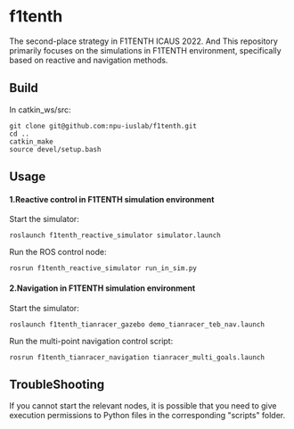 # f1tenth

The second-place strategy in F1TENTH ICAUS 2022. And This repository primarily focuses on the simulations in  F1TENTH environment, specifically based on reactive and navigation methods.

## Build

In catkin_ws/src:
```
git clone git@github.com:npu-iuslab/f1tenth.git
cd ..
catkin_make
source devel/setup.bash
```

## Usage
#### 1.Reactive control in  F1TENTH simulation environment
Start the simulator:
```
roslaunch f1tenth_reactive_simulator simulator.launch
```

Run the ROS control node:
```
rosrun f1tenth_reactive_simulator run_in_sim.py
```
#### 2.Navigation in  F1TENTH simulation environment

Start the simulator:
```
roslaunch f1tenth_tianracer_gazebo demo_tianracer_teb_nav.launch
```

Run the multi-point navigation control script:
```
rosrun f1tenth_tianracer_navigation tianracer_multi_goals.launch
```

## TroubleShooting

If you cannot start the relevant nodes, it is possible that you need to give execution permissions to Python files in the corresponding "scripts" folder.